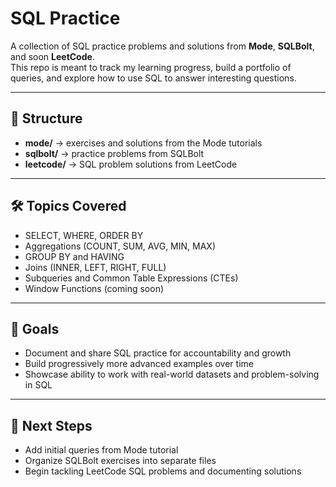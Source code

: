 # SQL Practice  

A collection of SQL practice problems and solutions from **Mode**, **SQLBolt**, and soon **LeetCode**.  
This repo is meant to track my learning progress, build a portfolio of queries, and explore how to use SQL to answer interesting questions.  

---

## 📂 Structure
- **mode/** → exercises and solutions from the Mode tutorials  
- **sqlbolt/** → practice problems from SQLBolt  
- **leetcode/** → SQL problem solutions from LeetCode  

---

## 🛠️ Topics Covered
- SELECT, WHERE, ORDER BY  
- Aggregations (COUNT, SUM, AVG, MIN, MAX)  
- GROUP BY and HAVING  
- Joins (INNER, LEFT, RIGHT, FULL)  
- Subqueries and Common Table Expressions (CTEs)  
- Window Functions (coming soon)  

---

## 🎯 Goals
- Document and share SQL practice for accountability and growth  
- Build progressively more advanced examples over time  
- Showcase ability to work with real-world datasets and problem-solving in SQL  

---

## 🚀 Next Steps
- Add initial queries from Mode tutorial  
- Organize SQLBolt exercises into separate files  
- Begin tackling LeetCode SQL problems and documenting solutions
